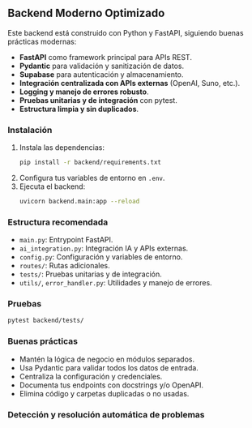## Backend Moderno Optimizado

Este backend está construido con Python y FastAPI, siguiendo buenas prácticas modernas:

- **FastAPI** como framework principal para APIs REST.
- **Pydantic** para validación y sanitización de datos.
- **Supabase** para autenticación y almacenamiento.
- **Integración centralizada con APIs externas** (OpenAI, Suno, etc.).
- **Logging y manejo de errores robusto**.
- **Pruebas unitarias y de integración** con pytest.
- **Estructura limpia y sin duplicados**.

### Instalación

1. Instala las dependencias:
   ```bash
   pip install -r backend/requirements.txt
   ```
2. Configura tus variables de entorno en `.env`.
3. Ejecuta el backend:
   ```bash
   uvicorn backend.main:app --reload
   ```

### Estructura recomendada

- `main.py`: Entrypoint FastAPI.
- `ai_integration.py`: Integración IA y APIs externas.
- `config.py`: Configuración y variables de entorno.
- `routes/`: Rutas adicionales.
- `tests/`: Pruebas unitarias y de integración.
- `utils/`, `error_handler.py`: Utilidades y manejo de errores.

### Pruebas

```bash
pytest backend/tests/
```

### Buenas prácticas

- Mantén la lógica de negocio en módulos separados.
- Usa Pydantic para validar todos los datos de entrada.
- Centraliza la configuración y credenciales.
- Documenta tus endpoints con docstrings y/o OpenAPI.
- Elimina código y carpetas duplicadas o no usadas.
### Detección y resolución automática de problemas
